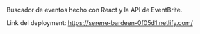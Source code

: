 Buscador de eventos hecho con React y la API de EventBrite.

Link del deployment: https://serene-bardeen-0f05d1.netlify.com/
